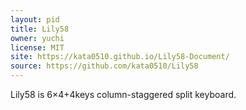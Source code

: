 ```yaml
---
layout: pid
title: Lily58
owner: yuchi
license: MIT
site: https://kata0510.github.io/Lily58-Document/
source: https://github.com/kata0510/Lily58
---
```

Lily58 is 6×4+4keys column-staggered split keyboard.
